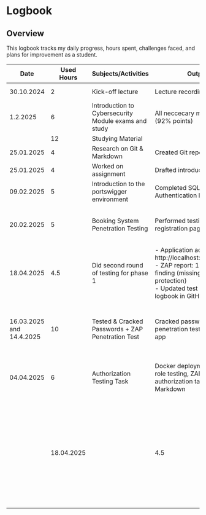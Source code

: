 # Logbook

## Overview
This logbook tracks my daily progress, hours spent, challenges faced, and plans for improvement as a student.

| Date       | Used Hours | Subjects/Activities     | Output               | Challenges Faced               | Next Steps                |
|------------|------------|-------------------------|----------------------|--------------------------------|---------------------------|
| 30.10.2024 | 2          | Kick-off lecture        | Lecture recording    | Understanding project goals    | Review project slides     |
|   1.2.2025 | 6          | Introduction to Cybersecurity Module exams and study | All neccecary modules done (92% points) | 
|  | 12        | Studying Material | 
| 25.01.2025 | 4         | Research on Git & Markdown | Created Git repo    | no challences       | Practice with examples    
| 25.01.2025 | 4          | Worked on assignment    | Drafted introduction | no challences   | Seek feedback from peers  |
| 09.02.2025 | 5          | Introduction to the portswigger environment       | Completed SQL Injection & Authentication labs | Difficulty with payload crafting | Review results and try additional attack types |
| 20.02.2025 | 5          | Booking System Penetration Testing           | Performed testing on registration page     | Application flaws, weak password handling, XSS vulnerabilities | Send assignment                       |
| 18.04.2025 | 4.5        | Did second round of testing for phase 1 | - Application accessible at http://localhost:8000/register<br>- ZAP report: 1 Medium-risk finding (missing CSRF protection)<br>- Updated test report and logbook in GitHub repository | no challences | submit work|
| 16.03.2025 and 14.4.2025 | 10 | Tested & Cracked Passwords + ZAP Penetration Test| Cracked passwords and did penetration test for updated app | - Needed to increase ram in vb for Hashcat difficulty cracking some passwords|Send Task with cracked passwords and links|
| 04.04.2025 | 6          | Authorization Testing Task      | Docker deployment, manual role testing, ZAP scan, authorization table in Markdown | ZAP alerts interpretation, verifying role access boundaries         |  submit
| | 18.04.2025      |             | 4.5        | GDPR Compliance Review                                    | Deployed Phase 4 application; created `privacypolicy.md`, `termsofservice.md`, and `cookiepolicy.md`; completed GDPR checklist; updated Access Control Matrix; documented findings in logbook | No challenges                                 | Verify CSRF protection implementation      | 







